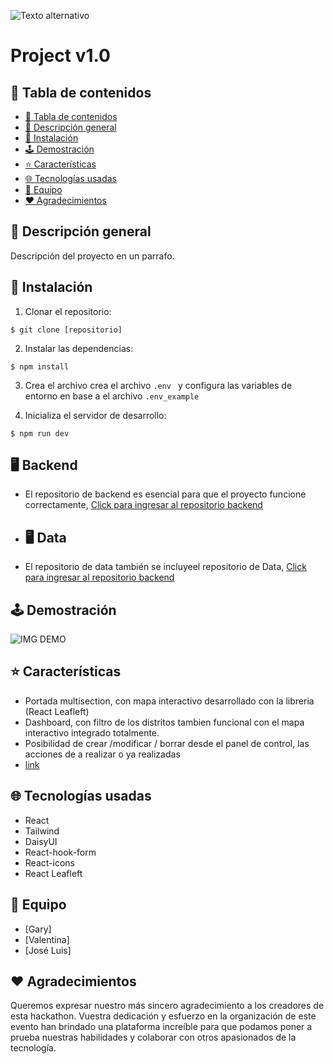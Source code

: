 ![Texto alternativo](https://i.imgur.com/RBrdkHf.jpeg)


# Project v1.0

## 📍 Tabla de contenidos
- [📍 Tabla de contenidos](#-Tabla-de-contenidos)
- [📄 Descripción general](#-Descripción-general)
- [🔧 Instalación](#Instalación)
- [🕹️ Demostración](#-Demostración)
- [⭐ Características](#-Características)
- [🌐 Tecnologías usadas](#-Tecnologías-usadas)
- [👥 Equipo](#-Equipo)
- [❤️ Agradecimientos](#-Agradecimientos)
  
## 📄 Descripción general
Descripción del proyecto en un parrafo.


## 🔧 Instalación
 1. Clonar el repositorio:
  ```
  $ git clone [repositorio]  
  ``` 
 2. Instalar las dependencias:
```
$ npm install
 ```
 3. Crea el archivo crea el archivo ```.env ``` y configura las variables de entorno en base a el archivo ```.env_example```

 4. Inicializa el servidor de desarrollo:
```
$ npm run dev
```
## 🖥️ Backend
- El repositorio de backend es esencial para que el proyecto funcione correctamente, [Click para ingresar al repositorio backend]([https://github.com/J2D-Hackaton/J2D-Hackaton-backend])

- ## 🖥️ Data 
- El repositorio de data también se incluyeel repositorio de Data, [Click para ingresar al repositorio backend]([https://github.com/J2D-Hackaton/Data])

## 🕹️ Demostración
![IMG DEMO](https://)


## ⭐ Características

- Portada multisection, con mapa interactivo desarrollado con la libreria (React Leafleft)
- Dashboard, con filtro de los distritos tambien funcional con el mapa interactivo integrado totalmente.
- Posibilidad de crear /modificar / borrar desde el panel de control, las acciones de a realizar o ya realizadas
- [link](#Instalación)


## 🌐 Tecnologías usadas
- React 
- Tailwind
- DaisyUI 
- React-hook-form
- React-icons
- React Leafleft


## 👥 Equipo
- [Gary]
- [Valentina]
- [José Luis]

## ❤️ Agradecimientos
Queremos expresar nuestro más sincero agradecimiento a los creadores de esta hackathon. Vuestra dedicación y esfuerzo en la organización de este evento han brindado una plataforma increíble para que podamos poner a prueba nuestras habilidades y colaborar con otros apasionados de la tecnología.






